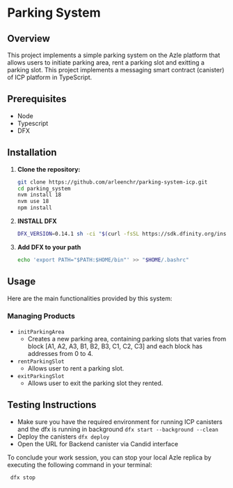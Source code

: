 # Parking System

## Overview
This project implements a simple parking system on the Azle platform that allows users to initiate parking area, rent a parking slot and exitting a parking slot. This project implements a messaging smart contract (canister) of ICP platform in TypeScript.

## Prerequisites
- Node
- Typescript
- DFX

## Installation

1. **Clone the repository:**
    ```bash
    git clone https://github.com/arleenchr/parking-system-icp.git
    cd parking_system
    nvm install 18
    nvm use 18
    npm install
    ```
2. **INSTALL DFX**
    ```bash
    DFX_VERSION=0.14.1 sh -ci "$(curl -fsSL https://sdk.dfinity.org/install.sh)"
    ```
3. **Add DFX to your path**
    ```bash
    echo 'export PATH="$PATH:$HOME/bin"' >> "$HOME/.bashrc"
    ```

## Usage

Here are the main functionalities provided by this system:

### Managing Products

- `initParkingArea`
  - Creates a new parking area, containing parking slots that varies from block [A1, A2, A3, B1, B2, B3, C1, C2, C3] and each block has addresses from 0 to 4.
- `rentParkingSlot`
  - Allows user to rent a parking slot.
- `exitParkingSlot`
  - Allows user to exit the parking slot they rented.

## Testing Instructions 

- Make sure you have the required environment for running ICP canisters and the dfx is running in background `dfx start --background --clean`
- Deploy the canisters `dfx deploy`
- Open the URL for Backend canister via Candid interface

To conclude your work session, you can stop your local Azle replica by executing the following command in your terminal:
  ```bash
   dfx stop
  ```